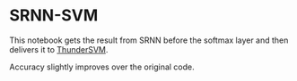 # SRNN-SVM

This notebook gets the result from SRNN before the softmax layer and then delivers it to [ThunderSVM](https://thundersvm.readthedocs.io/en/latest/).

Accuracy slightly improves over the original code.
